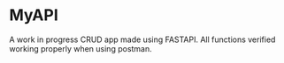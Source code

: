 # MyAPI
 
 A work in progress CRUD app made using FASTAPI. All functions verified working properly when using postman.
